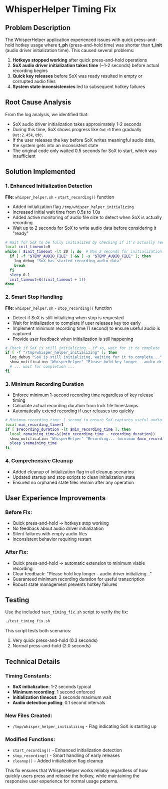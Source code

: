 # WhisperHelper Timing Fix

## Problem Description

The WhisperHelper application experienced issues with quick press-and-hold hotkey usage where **t_ph** (press-and-hold time) was shorter than **t_init** (audio driver initialization time). This caused several problems:

1. **Hotkeys stopped working** after quick press-and-hold operations
2. **SoX audio driver initialization takes time** (~1-2 seconds) before actual recording begins
3. **Quick key releases** before SoX was ready resulted in empty or corrupted audio files
4. **System state inconsistencies** led to subsequent hotkey failures

## Root Cause Analysis

From the log analysis, we identified that:

- SoX audio driver initialization takes approximately 1-2 seconds
- During this time, SoX shows progress like `Out:0` then gradually `Out:2.45k`, etc.
- If the user releases the key before SoX writes meaningful audio data, the system gets into an inconsistent state
- The original code only waited 0.5 seconds for SoX to start, which was insufficient

## Solution Implemented

### 1. Enhanced Initialization Detection

**File**: `whisper_helper.sh` - `start_recording()` function

- Added initialization flag `/tmp/whisper_helper_initializing`
- Increased initial wait time from 0.5s to 1.0s
- Added active monitoring of audio file size to detect when SoX is actually recording
- Wait up to 2 seconds for SoX to write audio data before considering it "ready"

```bash
# Wait for SoX to be fully initialized by checking if it's actually recording
local init_timeout=0
while [ $init_timeout -lt 20 ]; do  # Max 2 seconds for initialization
  if [ -f "$TEMP_AUDIO_FILE" ] && [ -s "$TEMP_AUDIO_FILE" ]; then
    log_debug "SoX has started recording audio data"
    break
  fi
  sleep 0.1
  init_timeout=$((init_timeout + 1))
done
```

### 2. Smart Stop Handling

**File**: `whisper_helper.sh` - `stop_recording()` function

- Detect if SoX is still initializing when stop is requested
- Wait for initialization to complete if user releases key too early
- Implement minimum recording time (1 second) to ensure useful audio is captured
- Provide user feedback when initialization is still happening

```bash
# Check if SoX is still initializing - if so, wait for it to complete
if [ -f "/tmp/whisper_helper_initializing" ]; then
  log_debug "SoX is still initializing, waiting for it to complete..."
  show_notification "WhisperHelper" "Please hold key longer - audio driver initializing..."
  # ... wait for completion ...
fi
```

### 3. Minimum Recording Duration

- Enforce minimum 1-second recording time regardless of key release timing
- Calculate actual recording duration from lock file timestamps
- Automatically extend recording if user releases too quickly

```bash
# Minimum recording time: 1 second to ensure SoX captures useful audio
local min_recording_time=1
if [ $recording_duration -lt $min_recording_time ]; then
  local remaining_time=$((min_recording_time - recording_duration))
  show_notification "WhisperHelper" "Recording... (minimum $min_recording_time second)"
  sleep $remaining_time
fi
```

### 4. Comprehensive Cleanup

- Added cleanup of initialization flag in all cleanup scenarios
- Updated startup and stop scripts to clean initialization state
- Ensured no orphaned state files remain after any operation

## User Experience Improvements

### Before Fix:
- Quick press-and-hold → hotkeys stop working
- No feedback about audio driver initialization
- Silent failures with empty audio files
- Inconsistent behavior requiring restart

### After Fix:
- Quick press-and-hold → automatic extension to minimum viable recording
- Clear feedback: "Please hold key longer - audio driver initializing..."
- Guaranteed minimum recording duration for useful transcription
- Robust state management prevents hotkey failures

## Testing

Use the included `test_timing_fix.sh` script to verify the fix:

```bash
./test_timing_fix.sh
```

This script tests both scenarios:
1. Very quick press-and-hold (0.3 seconds)
2. Normal press-and-hold (2.0 seconds)

## Technical Details

### Timing Constants:
- **SoX initialization**: 1-2 seconds typical
- **Minimum recording**: 1 second enforced
- **Initialization timeout**: 3 seconds maximum wait
- **Audio detection polling**: 0.1 second intervals

### New Files Created:
- `/tmp/whisper_helper_initializing` - Flag indicating SoX is starting up

### Modified Functions:
- `start_recording()` - Enhanced initialization detection
- `stop_recording()` - Smart handling of early releases
- `cleanup()` - Added initialization flag cleanup

This fix ensures that WhisperHelper works reliably regardless of how quickly users press and release the hotkey, while maintaining the responsive user experience for normal usage patterns. 